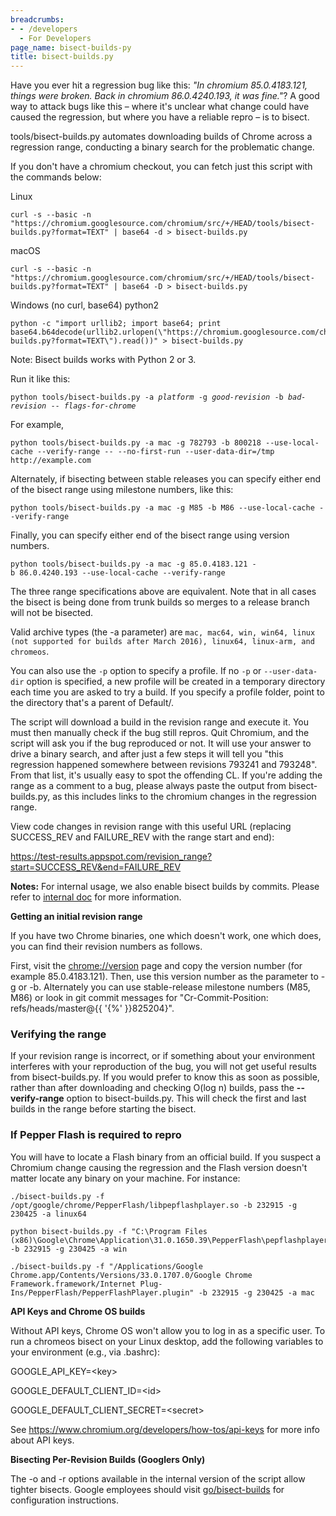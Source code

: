 ```yaml
---
breadcrumbs:
- - /developers
  - For Developers
page_name: bisect-builds-py
title: bisect-builds.py
---
```


Have you ever hit a regression bug like this: *"In chromium 85.0.4183.121,
things were broken. Back in chromium 86.0.4240.193, it was fine."*? A good way
to attack bugs like this – where it's unclear what change could have caused the
regression, but where you have a reliable repro – is to bisect.

tools/bisect-builds.py automates downloading builds of Chrome across a
regression range, conducting a binary search for the problematic change.

If you don't have a chromium checkout, you can fetch just this script with the
commands below:

Linux

```none
curl -s --basic -n "https://chromium.googlesource.com/chromium/src/+/HEAD/tools/bisect-builds.py?format=TEXT" | base64 -d > bisect-builds.py
```

macOS

```none
curl -s --basic -n "https://chromium.googlesource.com/chromium/src/+/HEAD/tools/bisect-builds.py?format=TEXT" | base64 -D > bisect-builds.py
```

Windows (no curl, base64) python2

```none
python -c "import urllib2; import base64; print base64.b64decode(urllib2.urlopen(\"https://chromium.googlesource.com/chromium/src/+/HEAD/tools/bisect-builds.py?format=TEXT\").read())" > bisect-builds.py
```

Note: Bisect builds works with Python 2 or 3.

Run it like this:

<pre><code>python tools/bisect-builds.py -a <i>platform</i> -g <i>good-revision</i> -b <i>bad-revision</i> -- <i>flags-for-chrome</i>
</code></pre>

For example,

```none
python tools/bisect-builds.py -a mac -g 782793 -b 800218 --use-local-cache --verify-range -- --no-first-run --user-data-dir=/tmp http://example.com
```

Alternately, if bisecting between stable releases you can specify either end of
the bisect range using milestone numbers, like this:

```none
python tools/bisect-builds.py -a mac -g M85 -b M86 --use-local-cache --verify-range
```

Finally, you can specify either end of the bisect range using version numbers.

```none
python tools/bisect-builds.py -a mac -g 85.0.4183.121 -b 86.0.4240.193 --use-local-cache --verify-range
```

The three range specifications above are equivalent. Note that in all cases the
bisect is being done from trunk builds so merges to a release branch will not be
bisected.

Valid archive types (the -a parameter) are `mac, mac64, win, win64, linux (not
supported for builds after March 2016), linux64, linux-arm, and chromeos`.

You can also use the `-p` option to specify a profile. If no `-p` or
`--user-data-dir` option is specified, a new profile will be created in a
temporary directory each time you are asked to try a build. If you specify a
profile folder, point to the directory that's a parent of Default/.

The script will download a build in the revision range and execute it. You must
then manually check if the bug still repros. Quit Chromium, and the script will
ask you if the bug reproduced or not. It will use your answer to drive a binary
search, and after just a few steps it will tell you "this regression happened
somewhere between revisions 793241 and 793248". From that list, it's usually
easy to spot the offending CL. If you're adding the range as a comment to a bug,
please always paste the output from bisect-builds.py, as this includes links to
the chromium changes in the regression range.

View code changes in revision range with this useful URL (replacing SUCCESS_REV
and FAILURE_REV with the range start and end):

<https://test-results.appspot.com/revision_range?start=SUCCESS_REV&end=FAILURE_REV>

**Notes:** For internal usage, we also enable bisect builds by commits. Please
refer to [internal
doc](https://sites.google.com/a/google.com/chrome-te/home/tools/bisect_builds)
for more information.

**Getting an initial revision range**

If you have two Chrome binaries, one which doesn't work, one which does, you can
find their revision numbers as follows.

First, visit the [chrome://version](javascript:void(0);) page and copy the
version number (for example 85.0.4183.121). Then, use this version number as the
parameter to -g or -b. Alternately you can use stable-release milestone numbers
(M85, M86) or look in git commit messages for "Cr-Commit-Position:
refs/heads/master@{{ '{%' }}825204}".

### Verifying the range

If your revision range is incorrect, or if something about your environment
interferes with your reproduction of the bug, you will not get useful results
from bisect-builds.py. If you would prefer to know this as soon as possible,
rather than after downloading and checking O(log n) builds, pass the
**--verify-range** option to bisect-builds.py. This will check the first and
last builds in the range before starting the bisect.

### If Pepper Flash is required to repro

You will have to locate a Flash binary from an official build. If you suspect a
Chromium change causing the regression and the Flash version doesn't matter
locate any binary on your machine. For instance:

```none
./bisect-builds.py -f /opt/google/chrome/PepperFlash/libpepflashplayer.so -b 232915 -g 230425 -a linux64
```

```none
python bisect-builds.py -f "C:\Program Files (x86)\Google\Chrome\Application\31.0.1650.39\PepperFlash\pepflashplayer.dll" -b 232915 -g 230425 -a win
```

```none
./bisect-builds.py -f "/Applications/Google Chrome.app/Contents/Versions/33.0.1707.0/Google Chrome Framework.framework/Internet Plug-Ins/PepperFlash/PepperFlashPlayer.plugin" -b 232915 -g 230425 -a mac
```

**API Keys and Chrome OS builds**

Without API keys, Chrome OS won't allow you to log in as a specific user. To run
a chromeos bisect on your Linux desktop, add the following variables to your
environment (e.g., via .bashrc):

GOOGLE_API_KEY=&lt;key&gt;

GOOGLE_DEFAULT_CLIENT_ID=&lt;id&gt;

GOOGLE_DEFAULT_CLIENT_SECRET=&lt;secret&gt;

See <https://www.chromium.org/developers/how-tos/api-keys> for more info about
API keys.

**Bisecting Per-Revision Builds (Googlers Only)**

The -o and -r options available in the internal version of the script allow
tighter bisects. Google employees should visit
[go/bisect-builds](https://goto.google.com/bisect-builds) for configuration
instructions.

